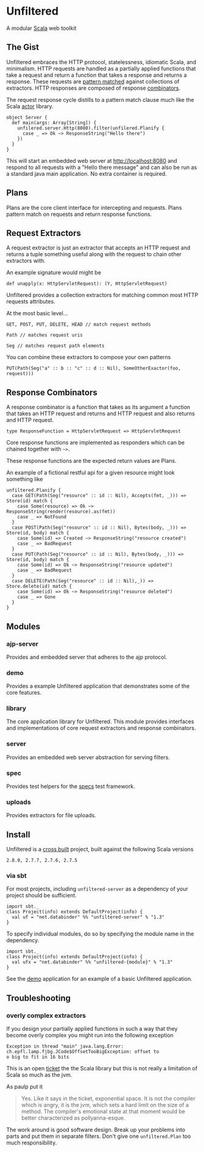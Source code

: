 # Unfiltered

A modular [Scala](http://www.scala-lang.org/) web toolkit

## The Gist

Unfiltered embraces the HTTP protocol, statelessness, idiomatic Scala, and minimalism. HTTP requests are handled as a partially applied functions that take a request and return a function that takes a response and returns a response. These requests are [pattern matched](http://en.wikipedia.org/wiki/Pattern_matching) against collections of extractors. HTTP responses are composed of response [combinators](http://en.wikipedia.org/wiki/Combinatory_logic).

The request response cycle distills to a pattern match clause much like the Scala [actor](http://www.scala-lang.org/node/242) library.

    object Server {
      def main(args: Array[String]) {
        unfilered.server.Http(8080).filter(unfilered.Planify {
          case _ => Ok ~> ResponseString("Hello there")
        })
      }
    }

This will start an embedded web server at [http://localhost:8080](http://localhost:8080) and respond to all requests with a "Hello there message" and can also be run as a standard java main application. No extra container is required.

## Plans

Plans are the core client interface for intercepting and requests. Plans pattern match on requests and return response functions.


## Request Extractors

A request extractor is just an extractor that accepts an HTTP request and returns a tuple something useful along with the request to chain other extractors with.

An example signature would might be

    def unapply(x: HttpServletRequest): (Y, HttpServletRequest)
    
Unfiltered provides a collection extractors for matching common most HTTP requests attributes.

At the most basic level...

    GET, POST, PUT, DELETE, HEAD // match request methods
    
    Path // matches request uris
    
    Seg // matches request path elements
    
You can combine these extractors to compose your own patterns

    PUT(Path(Seg("a" :: b :: "c" :: d :: Nil), SomeOtherExactor(foo, request)))


## Response Combinators

A response combinator is a function that takes as its argument a function that takes an HTTP request and returns and HTTP request and also returns and HTTP request.

    type ResponseFunction = HttpServletRequest => HttpServletRequest
    
Core response functions are implemented as responders which can be chained together with `~>`.

These response functions are the expected return values are Plans.


An example of a fictional restful api for a given resource might look something like

    unfiltered.Planify {
      case GET(Path(Seg("resource" :: id :: Nil), Accepts(fmt, _))) => Store(id) match {
        case Some(resource) => Ok ~> ResponseString(render(resource).as(fmt))
        case _ => NotFound
      }
      case POST(Path(Seg("resource" :: id :: Nil), Bytes(body, _))) => Store(id, body) match {
        case Some(id) => Created ~> ResponseString("resource created")
        case _ => BadRequest
      }
      case PUT(Path(Seg("resource" :: id :: Nil), Bytes(body, _))) => Store(id, body) match {
        case Some(id) => Ok ~> ResponseString("resource updated")
        case _ => BadRequest
      }
      case DELETE(Path(Seg("resource" :: id :: Nil),_)) => Store.delete(id) match {
        case Some(id) => Ok ~> ResponseString("resource deleted")
        case _ => Gone
      }
    }


## Modules

### ajp-server

Provides and embedded server that adheres to the ajp protocol.

### demo

Provides a example Unfiltered application that demonstrates some of the core features.

### library

The core application library for Unfiltered. This module provides interfaces and implementations of core request extractors and response combinators.

### server

Provides an embedded web server abstraction for serving filters.

### spec

Provides test helpers for the [specs](http://code.google.com/p/specs/) test framework.

### uploads

Provides extractors for file uploads.

## Install

Unfiltered is a [cross built](http://code.google.com/p/simple-build-tool/wiki/CrossBuild) project, built against the following Scala versions

    2.8.0, 2.7.7, 2.7.6, 2.7.5
    
### via sbt

For most projects, including `unfiltered-server` as a dependency of your project should be sufficient.

    import sbt._
    class Project(info) extends DefaultProject(info) {
      val uf = "net.databinder" %% "unfiltered-server" % "1.3"
    }
    
To specify individual modules, do so by specifying the module name in the dependency.

    import sbt._
    class Project(info) extends DefaultProject(info) {
      val ufx = "net.databinder" %% "unfiltered-{module}" % "1.3"
    }
    
See the [demo](http://github.com/n8han/Unfiltered/tree/master/demo/) application for an example of a basic Unfiltered application.

## Troubleshooting

### overly complex extractors 
    
If you design your partially applied functions in such a way that they become overly complex you might run into the following exception
    
    Exception in thread "main" java.lang.Error: ch.epfl.lamp.fjbg.JCode$OffsetTooBigException: offset to
    o big to fit in 16 bits
      
This is an open [ticket](https://lampsvn.epfl.ch/trac/scala/ticket/1133) the the Scala library but this is not really a limitation of Scala so much as the jvm. 
  
As paulp put it
> Yes.  Like it says in the ticket, exponential space.  It is not the
> compiler which is angry, it is the jvm, which sets a hard limit on the
> size of a method.  The compiler's emotional state at that moment would
> be better characterized as pollyanna-esque.

The work around is good software design. Break up your problems into parts and put them in separate filters. Don't give one `unfiltered.Plan` too much responsibility.